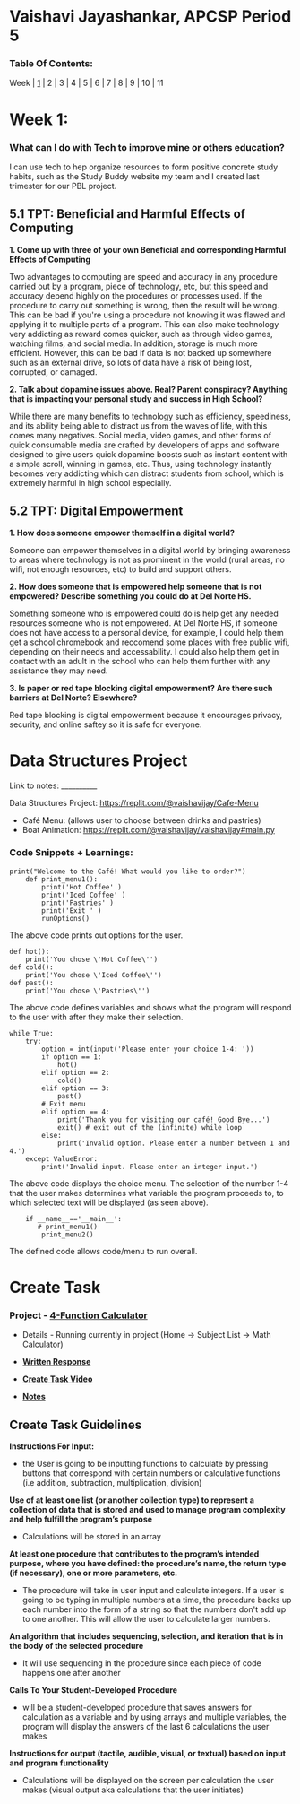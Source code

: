 # Vaishavi Jayashankar, APCSP Period 5

### Table Of Contents:
Week | [1](https://github.com/vaishavijay/vaishavijay.github.io/edit/main/README.md#week-) | 2 | 3 | 4 | 5 | 6 | 7 | 8 | 9 | 10 | 11

# Week 1: 

### What can I do with Tech to improve mine or others education? 

I can use tech to hep organize resources to form positive concrete study habits, such as the Study Buddy website my team and I created last trimester for our PBL project.

## 5.1 TPT: Beneficial and Harmful Effects of Computing

**1. Come up with three of your own Beneficial and corresponding Harmful Effects of Computing**

Two advantages to computing are speed and accuracy in any procedure carried out by a program, piece of technology, etc, but this speed and accuracy depend highly on the procedures or processes used. If the procedure to carry out something is wrong, then the result will be wrong. This can be bad if you're using a procedure not knowing it was flawed and applying it to multiple parts of a program. This can also make technology very addicting as reward comes quicker, such as through video games, watching films, and social media. In addition, storage is much more efficient. However, this can be bad if data is not backed up somewhere such as an external drive, so lots of data have a risk of being lost, corrupted, or damaged.

**2. Talk about dopamine issues above. Real? Parent conspiracy? Anything that is impacting your personal study and success in High School?**

While there are many benefits to technology such as efficiency, speediness, and its ability being able to distract us from the waves of life, with this comes many negatives. Social media, video games, and other forms of quick consumable media are crafted by developers of apps and software designed to give users quick dopamine boosts such as instant content with a simple scroll, winning in games, etc. Thus, using technology instantly becomes very addicting which can distract students from school, which is extremely harmful in high school especially.

## 5.2 TPT: Digital Empowerment

**1. How does someone empower themself in a digital world?**

Someone can empower themselves in a digital world by bringing awareness to areas where technology is not as prominent in the world (rural areas, no wifi, not enough resources, etc) to build and support others.

**2. How does someone that is empowered help someone that is not empowered? Describe something you could do at Del Norte HS.**

Something someone who is empowered could do is help get any needed resources someone who is not empowered. At Del Norte HS, if someone does not have access to a personal device, for example, I could help them get a school chromebook and reccomend some places with free public wifi, depending on their needs and accessability. I could also help them get in contact with an adult in the school who can help them further with any assistance they may need.

**3. Is paper or red tape blocking digital empowerment? Are there such barriers at Del Norte? Elsewhere?**

Red tape blocking is digital empowerment because it encourages privacy, security, and online saftey so it is safe for everyone.

# Data Structures Project

Link to notes: __________

Data Structures Project: https://replit.com/@vaishavijay/Cafe-Menu
* Café Menu: (allows user to choose between drinks and pastries)
* Boat Animation: https://replit.com/@vaishavijay/vaishavijay#main.py

### Code Snippets + Learnings: 

    print("Welcome to the Café! What would you like to order?")
        def print_menu1():
            print('Hot Coffee' )
            print('Iced Coffee' )
            print('Pastries' )
            print('Exit ' )
            runOptions()

The above code prints out options for the user.

    def hot():
        print('You chose \'Hot Coffee\'')
    def cold():
        print('You chose \'Iced Coffee\'')
    def past():
        print('You chose \'Pastries\'')

The above code defines variables and shows what the program will respond to the user with after they make their selection.

    while True:
        try:
            option = int(input('Please enter your choice 1-4: '))
            if option == 1:
                hot()
            elif option == 2:
                cold()
            elif option == 3:
                past()
            # Exit menu    
            elif option == 4:  
                print('Thank you for visiting our café! Good Bye...')
                exit() # exit out of the (infinite) while loop
            else:
                print('Invalid option. Please enter a number between 1 and 4.')
        except ValueError:
            print('Invalid input. Please enter an integer input.')

The above code displays the choice menu. The selection of the number 1-4 that the user makes determines what variable the program proceeds to, to which selected text will be displayed (as seen above).

        if __name__=='__main__':
           # print_menu1()
            print_menu2()

The defined code allows code/menu to run overall.

# Create Task

### Project - [4-Function Calculator](https://docs.google.com/document/d/1ihcfASxU-qed3BZCdALNmFjTqxmxcIAFpRq286g-K6c/edit?usp=sharing)

* Details - Running currently in project (Home -> Subject List -> Math Calculator) 

* [**Written Response**](https://docs.google.com/document/d/1-cEOgEqU7CdsWWhsyQlTJNcKnc2usHczHN845HUrJl4/edit)

* [**Create Task Video**](https://drive.google.com/file/d/1__l-X63cNrEr4FOH9hwNYXpQ8KkSDkqX/view?usp=sharing)

* [**Notes**](https://docs.google.com/document/d/1Avc5kdhr4JB_pN7sum7et9n1Zrrovus6btT_LmoVAKU/edit?usp=sharing)


## Create Task Guidelines

**Instructions For Input:**

* the User is going to be inputting functions to calculate by pressing buttons that correspond with certain numbers or calculative functions (i.e addition, subtraction, multiplication, division)

**Use of at least one list (or another collection type) to represent a collection of data that is stored and used to manage program complexity and help fulfill the program’s purpose**

* Calculations will be stored in an array

**At least one procedure that contributes to the program’s intended purpose, where you have defined: the procedure’s name, the return type (if necessary), one or more parameters, etc.**

* The procedure will take in user input and calculate integers. If a user is going to be typing in multiple numbers at a time, the procedure backs up each number into the form of a string so that the numbers don't add up to one another. This will allow the user to calculate larger numbers.

**An algorithm that includes sequencing, selection, and iteration that is in the body of the selected procedure**

* It will use sequencing in the procedure since each piece of code happens one after another

**Calls To Your Student-Developed Procedure**

* will be a student-developed procedure that saves answers for calculation as a variable and by using arrays and multiple variables, the program will display the answers of the last 6 calculations the user makes

**Instructions for output (tactile, audible, visual, or textual) based on input and program functionality**

* Calculations will be displayed on the screen per calculation the user makes (visual output aka calculations that the user initiates)

